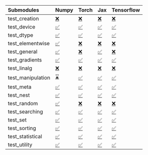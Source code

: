 | Submodules        | Numpy                                                                                                                           | Torch                                                                                                                           | Jax                                                                                                                             | Tensorflow                                                                                                                      |
|:------------------|:--------------------------------------------------------------------------------------------------------------------------------|:--------------------------------------------------------------------------------------------------------------------------------|:--------------------------------------------------------------------------------------------------------------------------------|:--------------------------------------------------------------------------------------------------------------------------------|
| test_creation     | <a href="https://github.com/unifyai/ivy/runs/8058805195?check_suite_focus=true" rel="noopener noreferrer" target="_blank">❌</a> | <a href="https://github.com/unifyai/ivy/runs/8058805773?check_suite_focus=true" rel="noopener noreferrer" target="_blank">❌</a> | <a href="https://github.com/unifyai/ivy/runs/8058806626?check_suite_focus=true" rel="noopener noreferrer" target="_blank">❌</a> | <a href="https://github.com/unifyai/ivy/runs/8058807224?check_suite_focus=true" rel="noopener noreferrer" target="_blank">❌</a> |
| test_device       | <a href="https://github.com/unifyai/ivy/runs/8058805229?check_suite_focus=true" rel="noopener noreferrer" target="_blank">✅</a> | <a href="https://github.com/unifyai/ivy/runs/8058805819?check_suite_focus=true" rel="noopener noreferrer" target="_blank">✅</a> | <a href="https://github.com/unifyai/ivy/runs/8058806650?check_suite_focus=true" rel="noopener noreferrer" target="_blank">✅</a> | <a href="https://github.com/unifyai/ivy/runs/8058807270?check_suite_focus=true" rel="noopener noreferrer" target="_blank">✅</a> |
| test_dtype        | <a href="https://github.com/unifyai/ivy/runs/8058805250?check_suite_focus=true" rel="noopener noreferrer" target="_blank">✅</a> | <a href="https://github.com/unifyai/ivy/runs/8058805879?check_suite_focus=true" rel="noopener noreferrer" target="_blank">✅</a> | <a href="https://github.com/unifyai/ivy/runs/8058806677?check_suite_focus=true" rel="noopener noreferrer" target="_blank">✅</a> | <a href="https://github.com/unifyai/ivy/runs/8058807300?check_suite_focus=true" rel="noopener noreferrer" target="_blank">✅</a> |
| test_elementwise  | <a href="https://github.com/unifyai/ivy/runs/8058805267?check_suite_focus=true" rel="noopener noreferrer" target="_blank">✅</a> | <a href="https://github.com/unifyai/ivy/runs/8058805915?check_suite_focus=true" rel="noopener noreferrer" target="_blank">❌</a> | <a href="https://github.com/unifyai/ivy/runs/8058806711?check_suite_focus=true" rel="noopener noreferrer" target="_blank">❌</a> | <a href="https://github.com/unifyai/ivy/runs/8058807351?check_suite_focus=true" rel="noopener noreferrer" target="_blank">❌</a> |
| test_general      | <a href="https://github.com/unifyai/ivy/runs/8058805297?check_suite_focus=true" rel="noopener noreferrer" target="_blank">✅</a> | <a href="https://github.com/unifyai/ivy/runs/8058805959?check_suite_focus=true" rel="noopener noreferrer" target="_blank">❌</a> | <a href="https://github.com/unifyai/ivy/runs/8058806760?check_suite_focus=true" rel="noopener noreferrer" target="_blank">✅</a> | <a href="https://github.com/unifyai/ivy/runs/8058807394?check_suite_focus=true" rel="noopener noreferrer" target="_blank">❌</a> |
| test_gradients    | <a href="https://github.com/unifyai/ivy/runs/8058805320?check_suite_focus=true" rel="noopener noreferrer" target="_blank">✅</a> | <a href="https://github.com/unifyai/ivy/runs/8058805996?check_suite_focus=true" rel="noopener noreferrer" target="_blank">✅</a> | <a href="https://github.com/unifyai/ivy/runs/8058806798?check_suite_focus=true" rel="noopener noreferrer" target="_blank">✅</a> | <a href="https://github.com/unifyai/ivy/runs/8058807430?check_suite_focus=true" rel="noopener noreferrer" target="_blank">✅</a> |
| test_linalg       | <a href="https://github.com/unifyai/ivy/runs/8058805332?check_suite_focus=true" rel="noopener noreferrer" target="_blank">❌</a> | <a href="https://github.com/unifyai/ivy/runs/8058806040?check_suite_focus=true" rel="noopener noreferrer" target="_blank">❌</a> | <a href="https://github.com/unifyai/ivy/runs/8058806834?check_suite_focus=true" rel="noopener noreferrer" target="_blank">❌</a> | <a href="https://github.com/unifyai/ivy/runs/8058807463?check_suite_focus=true" rel="noopener noreferrer" target="_blank">❌</a> |
| test_manipulation | <a href="https://github.com/unifyai/ivy/runs/8058805365?check_suite_focus=true" rel="noopener noreferrer" target="_blank">⌛</a> | <a href="https://github.com/unifyai/ivy/runs/8058806083?check_suite_focus=true" rel="noopener noreferrer" target="_blank">✅</a> | <a href="https://github.com/unifyai/ivy/runs/8058806886?check_suite_focus=true" rel="noopener noreferrer" target="_blank">✅</a> | <a href="https://github.com/unifyai/ivy/runs/8058807504?check_suite_focus=true" rel="noopener noreferrer" target="_blank">✅</a> |
| test_meta         | <a href="https://github.com/unifyai/ivy/runs/8058805399?check_suite_focus=true" rel="noopener noreferrer" target="_blank">✅</a> | <a href="https://github.com/unifyai/ivy/runs/8058806136?check_suite_focus=true" rel="noopener noreferrer" target="_blank">✅</a> | <a href="https://github.com/unifyai/ivy/runs/8058806938?check_suite_focus=true" rel="noopener noreferrer" target="_blank">✅</a> | <a href="https://github.com/unifyai/ivy/runs/8058807535?check_suite_focus=true" rel="noopener noreferrer" target="_blank">✅</a> |
| test_nest         | <a href="https://github.com/unifyai/ivy/runs/8058805438?check_suite_focus=true" rel="noopener noreferrer" target="_blank">✅</a> | <a href="https://github.com/unifyai/ivy/runs/8058806187?check_suite_focus=true" rel="noopener noreferrer" target="_blank">✅</a> | <a href="https://github.com/unifyai/ivy/runs/8058806986?check_suite_focus=true" rel="noopener noreferrer" target="_blank">✅</a> | <a href="https://github.com/unifyai/ivy/runs/8058807572?check_suite_focus=true" rel="noopener noreferrer" target="_blank">✅</a> |
| test_random       | <a href="https://github.com/unifyai/ivy/runs/8058805479?check_suite_focus=true" rel="noopener noreferrer" target="_blank">✅</a> | <a href="https://github.com/unifyai/ivy/runs/8058806264?check_suite_focus=true" rel="noopener noreferrer" target="_blank">❌</a> | <a href="https://github.com/unifyai/ivy/runs/8058807028?check_suite_focus=true" rel="noopener noreferrer" target="_blank">❌</a> | <a href="https://github.com/unifyai/ivy/runs/8058807610?check_suite_focus=true" rel="noopener noreferrer" target="_blank">❌</a> |
| test_searching    | <a href="https://github.com/unifyai/ivy/runs/8058805531?check_suite_focus=true" rel="noopener noreferrer" target="_blank">✅</a> | <a href="https://github.com/unifyai/ivy/runs/8058806345?check_suite_focus=true" rel="noopener noreferrer" target="_blank">✅</a> | <a href="https://github.com/unifyai/ivy/runs/8058807063?check_suite_focus=true" rel="noopener noreferrer" target="_blank">✅</a> | <a href="https://github.com/unifyai/ivy/runs/8058807648?check_suite_focus=true" rel="noopener noreferrer" target="_blank">✅</a> |
| test_set          | <a href="https://github.com/unifyai/ivy/runs/8058805576?check_suite_focus=true" rel="noopener noreferrer" target="_blank">✅</a> | <a href="https://github.com/unifyai/ivy/runs/8058806418?check_suite_focus=true" rel="noopener noreferrer" target="_blank">✅</a> | <a href="https://github.com/unifyai/ivy/runs/8058807104?check_suite_focus=true" rel="noopener noreferrer" target="_blank">✅</a> | <a href="https://github.com/unifyai/ivy/runs/8058807679?check_suite_focus=true" rel="noopener noreferrer" target="_blank">✅</a> |
| test_sorting      | <a href="https://github.com/unifyai/ivy/runs/8058805620?check_suite_focus=true" rel="noopener noreferrer" target="_blank">✅</a> | <a href="https://github.com/unifyai/ivy/runs/8058806490?check_suite_focus=true" rel="noopener noreferrer" target="_blank">✅</a> | <a href="https://github.com/unifyai/ivy/runs/8058807129?check_suite_focus=true" rel="noopener noreferrer" target="_blank">✅</a> | <a href="https://github.com/unifyai/ivy/runs/8058807710?check_suite_focus=true" rel="noopener noreferrer" target="_blank">✅</a> |
| test_statistical  | <a href="https://github.com/unifyai/ivy/runs/8058805658?check_suite_focus=true" rel="noopener noreferrer" target="_blank">✅</a> | <a href="https://github.com/unifyai/ivy/runs/8058806545?check_suite_focus=true" rel="noopener noreferrer" target="_blank">✅</a> | <a href="https://github.com/unifyai/ivy/runs/8058807157?check_suite_focus=true" rel="noopener noreferrer" target="_blank">✅</a> | <a href="https://github.com/unifyai/ivy/runs/8058807756?check_suite_focus=true" rel="noopener noreferrer" target="_blank">✅</a> |
| test_utility      | <a href="https://github.com/unifyai/ivy/runs/8058805703?check_suite_focus=true" rel="noopener noreferrer" target="_blank">✅</a> | <a href="https://github.com/unifyai/ivy/runs/8058806579?check_suite_focus=true" rel="noopener noreferrer" target="_blank">✅</a> | <a href="https://github.com/unifyai/ivy/runs/8058807181?check_suite_focus=true" rel="noopener noreferrer" target="_blank">✅</a> | <a href="https://github.com/unifyai/ivy/runs/8058807783?check_suite_focus=true" rel="noopener noreferrer" target="_blank">✅</a> |
